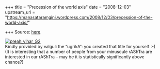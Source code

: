 +++
title = "Precession of the world axis"
date = "2008-12-03"
upstream_url = "https://manasataramgini.wordpress.com/2008/12/03/precession-of-the-world-axis/"

+++
Source: [here](https://manasataramgini.wordpress.com/2008/12/03/precession-of-the-world-axis/).

[![preah_vihar_G2](https://i0.wp.com/farm4.static.flickr.com/3216/3079590902_5883529ebd.jpg)](http://www.flickr.com/photos/24766652@N05/3079590902/ "preah_vihar_G2 by somasushma, on Flickr")  
Kindly provided by valguli the “ugrikA”: you created that title for
yourself :-) (It is interesting that a number of people from your
minuscule rAShTra are interested in our rAShTra – may be it is
statistically significantly above chance?)
